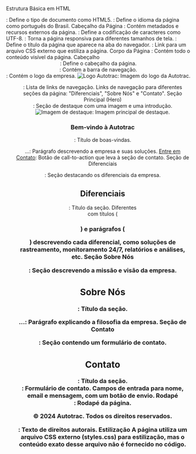 Estrutura Básica em HTML
<!DOCTYPE html>: Define o tipo de documento como HTML5.
<html lang="pt-br">: Define o idioma da página como português do Brasil.
Cabeçalho da Página
<head>: Contém metadados e recursos externos da página.
<meta charset="UTF-8">: Define a codificação de caracteres como UTF-8.
<meta name="viewport" content="width=device-width, initial-scale=1.0">: Torna a página responsiva para diferentes tamanhos de tela.
<title>Autotrac Soluções</title>: Define o título da página que aparece na aba do navegador.
<link rel="stylesheet" href="styles.css">: Link para um arquivo CSS externo que estiliza a página.
Corpo da Página
<body>: Contém todo o conteúdo visível da página.
Cabeçalho
<header class="header">: Define o cabeçalho da página.
<nav class="nav">: Contém a barra de navegação.
<div class="logo">: Contém o logo da empresa.
<img src="images/logo.png" alt="Logo Autotrac">: Imagem do logo da Autotrac.
<ul class="nav-links">: Lista de links de navegação.
Links de navegação para diferentes seções da página: "Diferenciais", "Sobre Nós" e "Contato".
Seção Principal (Hero)
<section class="hero">: Seção de destaque com uma imagem e uma introdução.
<img src="images/hero-image.jpg" alt="Imagem de destaque" class="hero-image">: Imagem principal de destaque.
<h1>Bem-vindo à Autotrac</h1>: Título de boas-vindas.
<p>...: Parágrafo descrevendo a empresa e suas soluções.
<a href="#contact" class="cta-button">Entre em Contato</a>: Botão de call-to-action que leva à seção de contato.
Seção de Diferenciais
<section id="features" class="features">: Seção destacando os diferenciais da empresa.
<h2>Diferenciais</h2>: Título da seção.
Diferentes <div class="feature"> com títulos (<h3>) e parágrafos (<p>) descrevendo cada diferencial, como soluções de rastreamento, monitoramento 24/7, relatórios e análises, etc.
Seção Sobre Nós
<section id="about" class="about">: Seção descrevendo a missão e visão da empresa.
<h2>Sobre Nós</h2>: Título da seção.
<p>...: Parágrafo explicando a filosofia da empresa.
Seção de Contato
<section id="contact" class="contact">: Seção contendo um formulário de contato.
<h2>Contato</h2>: Título da seção.
<form action="#">: Formulário de contato.
Campos de entrada para nome, email e mensagem, com um botão de envio.
Rodapé
<footer class="footer">: Rodapé da página.
<p>&copy; 2024 Autotrac. Todos os direitos reservados.</p>: Texto de direitos autorais.
Estilização
A página utiliza um arquivo CSS externo (styles.css) para estilização, mas o conteúdo exato desse arquivo não é fornecido no código.
